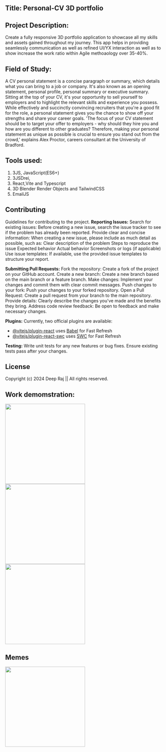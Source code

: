 ## Title: Personal-CV 3D portfolio 

## Project Description: 
Create a fully responsive 3D portfolio  application to showcase all my skills and assets gained throughout my journey. This app helps in providing seamlessly communication as well as refined UI/YX interaction  as well as  to show increase the work ratio within Agile methoaology over 35-40%. 

## Field of Study:
A CV personal statement is a concise paragraph or summary, which details what you can bring to a job or company. It's also known as an opening statement, personal profile, personal summary or executive summary.
Sitting at the top of your CV, it's your opportunity to sell yourself to employers and to highlight the relevant skills and experience you possess.
While effectively and succinctly convincing recruiters that you're a good fit for the role, a personal statement gives you the chance to show off your strengths and share your career goals.
'The focus of your CV statement should be to target your offer to employers - why should they hire you and how are you different to other graduates? Therefore, making your personal statement as unique as possible is crucial to ensure you stand out from the crowd,' explains Alex Proctor, careers consultant at the University of Bradford.

## Tools used: 
1. 3JS, JavaScript(ES6+)
2. 3JSDrei,
3. React,Vite and Typescript
4. 3D Blender Render Objects and TailwindCSS
5. EmailJS


## Contributing
Guidelines for contributing to the project.
**Reporting Issues:**
Search for existing issues: Before creating a new issue, search the issue tracker to see if the problem has already been reported.
Provide clear and concise information: When creating a new issue, please include as much detail as possible, such as:
Clear description of the problem
Steps to reproduce the issue
Expected behavior
Actual behavior
Screenshots or logs (if applicable)
Use issue templates: If available, use the provided issue templates to structure your report.

**Submitting Pull Requests:**
Fork the repository: Create a fork of the project on your GitHub account.
Create a new branch: Create a new branch based on the main branch or a feature branch.
Make changes: Implement your changes and commit them with clear commit messages.
Push changes to your fork: Push your changes to your forked repository.
Open a Pull Request: Create a pull request from your branch to the main repository.
Provide details: Clearly describe the changes you've made and the benefits they bring.
Address code review feedback: Be open to feedback and make necessary changes.

**Plugins:**
Currently, two official plugins are available:

- [@vitejs/plugin-react](https://github.com/vitejs/vite-plugin-react/blob/main/packages/plugin-react/README.md) uses [Babel](https://babeljs.io/) for Fast Refresh
- [@vitejs/plugin-react-swc](https://github.com/vitejs/vite-plugin-react-swc) uses [SWC](https://swc.rs/) for Fast Refresh


**Testing:**
Write unit tests for any new features or bug fixes.
Ensure existing tests pass after your changes.

## License
Copyright (c) 2024 Deep Raj || All rights reserved.
## Work demomstration: 
<img src="https://visme.co/blog/wp-content/uploads/2020/02/header-1200.gif" width="256"/>
<img src="https://blog.flock.com/hubfs/GIFs/chat.gif" width="256"/>
<img src="https://cdn.dribbble.com/users/469745/screenshots/1709103/untitled1.gif" width="256"/>

## Memes
<img src="https://i.pinimg.com/originals/2e/e2/7d/2ee27d49fc7ea71ec8e80c7417248598.gif" width="256"/>

